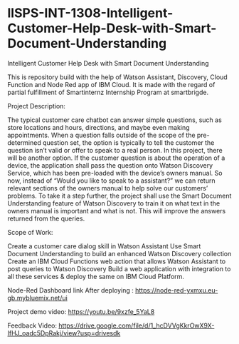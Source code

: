 # llSPS-INT-1308-Intelligent-Customer-Help-Desk-with-Smart-Document-Understanding
Intelligent Customer Help Desk with Smart Document Understanding

This is repository build with the help of Watson Assistant, Discovery, Cloud Function and Node Red app of IBM Cloud. It is made with the regard of partial fulfillment of Smartinternz Internship Program at smartbrigde.

Project Description:

The typical customer care chatbot can answer simple questions, such as store locations and hours, directions, and maybe even making appointments. When a question falls outside of the scope of the pre-determined question set, the option is typically to tell the customer the question isn’t valid or offer to speak to a real person.
In this project, there will be another option. If the customer question is about the operation of a device, the application shall pass the question onto Watson Discovery Service, which has been pre-loaded with the device’s owners manual. So now, instead of “Would you like to speak to a assistant?” we can return relevant sections of the owners manual to help solve our customers’ problems.
To take it a step further, the project shall use the Smart Document Understanding feature of Watson Discovery to train it on what text in the owners manual is important and what is not. This will improve the answers returned from the queries.

Scope of Work:

Create a customer care dialog skill in Watson Assistant Use Smart Document Understanding to build an enhanced Watson Discovery collection Create an IBM Cloud Functions web action that allows Watson Assistant to post queries to Watson Discovery Build a web application with integration to all these services & deploy the same on IBM Cloud Platform.

Node-Red Dashboard link After deploying : https://node-red-yxmxu.eu-gb.mybluemix.net/ui

Project demo video: https://youtu.be/9xzfe_5YaL8

Feedback Video: https://drive.google.com/file/d/1_hcDVVgKkrOwX9X-IfHJ_oadc5DpRakj/view?usp=drivesdk
